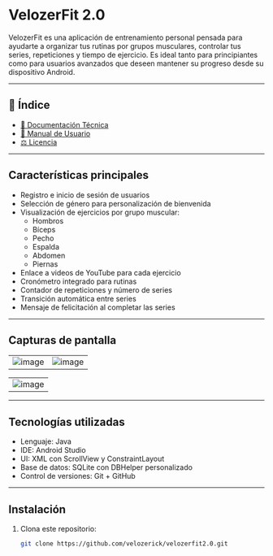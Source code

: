 # VelozerFit 2.0

VelozerFit es una aplicación de entrenamiento personal pensada para ayudarte a organizar tus rutinas por grupos musculares, controlar tus series, repeticiones y tiempo de ejercicio. Es ideal tanto para principiantes como para usuarios avanzados que deseen mantener su progreso desde su dispositivo Android.

---

## 📑 Índice

- [📘 Documentación Técnica](DOCUMENTACION.md)
- [📕 Manual de Usuario](MANUAL_USUARIO.md)
- [⚖️ Licencia](LICENSE)

---

## Características principales

- Registro e inicio de sesión de usuarios
- Selección de género para personalización de bienvenida
- Visualización de ejercicios por grupo muscular:
  - Hombros
  - Bíceps
  - Pecho
  - Espalda
  - Abdomen
  - Piernas
- Enlace a videos de YouTube para cada ejercicio
- Cronómetro integrado para rutinas
- Contador de repeticiones y número de series
- Transición automática entre series
- Mensaje de felicitación al completar las series

---

## Capturas de pantalla

|  |  |
|----------------------|-------------------------------|
| ![image](https://github.com/user-attachments/assets/bb1b6c1f-088b-4e0e-ab51-fa77b37341a2) | ![image](https://github.com/user-attachments/assets/869dd7a5-9068-4da1-a633-ed388f8f3c81) |


|  |
|--------------------------|
| ![image](https://github.com/user-attachments/assets/e281eefd-528b-487d-ae45-27e833ab280c)
 


---

## Tecnologías utilizadas

- Lenguaje: Java
- IDE: Android Studio
- UI: XML con ScrollView y ConstraintLayout
- Base de datos: SQLite con DBHelper personalizado
- Control de versiones: Git + GitHub

---

## Instalación

1. Clona este repositorio:
   ```bash
   git clone https://github.com/velozerick/velozerfit2.0.git
